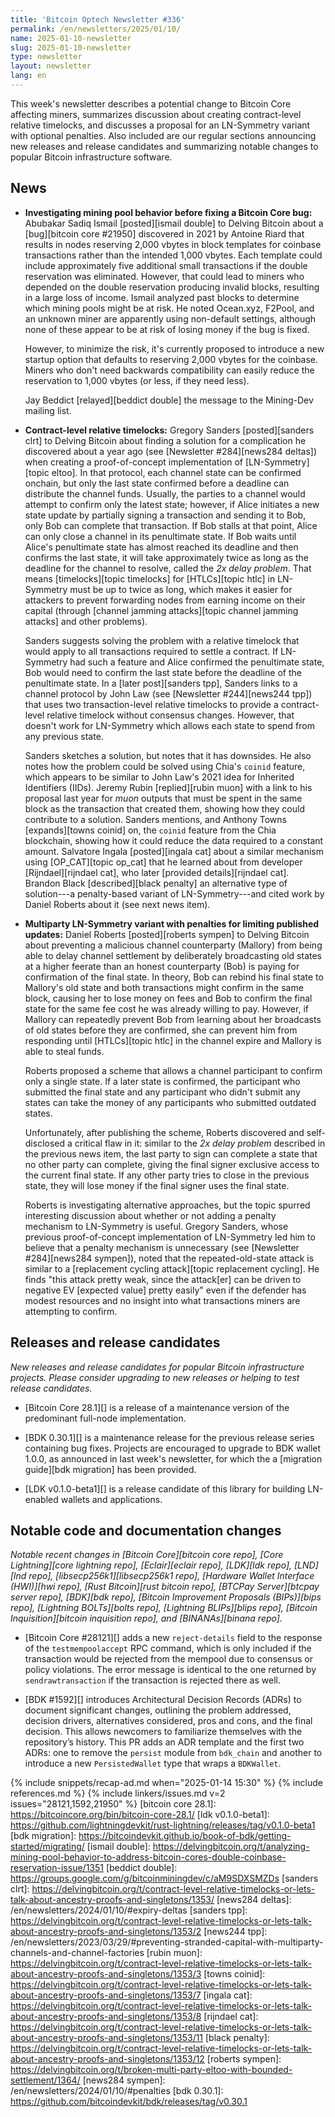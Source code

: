 ```yaml
---
title: 'Bitcoin Optech Newsletter #336'
permalink: /en/newsletters/2025/01/10/
name: 2025-01-10-newsletter
slug: 2025-01-10-newsletter
type: newsletter
layout: newsletter
lang: en
---
```

This week's newsletter describes a potential change to Bitcoin Core
affecting miners, summarizes discussion about creating contract-level
relative timelocks, and discusses a proposal for an LN-Symmetry variant
with optional penalties.  Also included are our regular sections
announcing new releases and release candidates and summarizing notable
changes to popular Bitcoin infrastructure software.

## News

- **Investigating mining pool behavior before fixing a Bitcoin Core bug:**
  Abubakar Sadiq Ismail [posted][ismail double] to Delving Bitcoin about
  a [bug][bitcoin core #21950] discovered in 2021 by Antoine Riard that
  results in nodes reserving 2,000 vbytes in block templates for coinbase
  transactions rather than the intended 1,000 vbytes.  Each template
  could include approximately five additional small transactions if the
  double reservation was eliminated.  However, that could lead to miners
  who depended on the double reservation producing invalid blocks,
  resulting in a large loss of income.  Ismail analyzed past blocks to
  determine which mining pools might be at risk.  He noted
  Ocean.xyz, F2Pool, and an unknown miner are apparently using
  non-default settings, although none of these appear to be at risk of
  losing money if the bug is fixed.

  However, to minimize the risk, it's currently proposed to introduce a
  new startup option that defaults to reserving 2,000 vbytes for the
  coinbase.  Miners who don't need backwards compatibility can easily
  reduce the reservation to 1,000 vbytes (or less, if they need less).

  Jay Beddict [relayed][beddict double] the message to the Mining-Dev
  mailing list.

- **Contract-level relative timelocks:** Gregory Sanders
  [posted][sanders clrt] to Delving Bitcoin about finding a solution for
  a complication he discovered about a year ago (see [Newsletter
  #284][news284 deltas]) when creating a proof-of-concept implementation
  of [LN-Symmetry][topic eltoo].  In that protocol, each channel state
  can be confirmed onchain, but only the last state confirmed before a
  deadline can distribute the channel funds.  Usually, the parties to
  a channel would attempt to confirm only the latest state; however, if
  Alice initiates a new state update by partially signing a transaction
  and sending it to Bob, only Bob can complete that transaction.  If Bob
  stalls at that point, Alice can only close a channel in its
  penultimate state.  If Bob waits until Alice's penultimate state has
  almost reached its deadline and then confirms the last state, it
  will take approximately twice as long as the deadline for the channel
  to resolve, called the _2x delay problem_.  That means
  [timelocks][topic timelocks] for [HTLCs][topic htlc] in LN-Symmetry
  must be up to twice as long, which makes it easier for attackers to
  prevent forwarding nodes from earning income on their capital (through
  [channel jamming attacks][topic channel jamming attacks] and other
  problems).

  Sanders suggests solving the problem with a relative timelock that
  would apply to all transactions required to settle a contract.  If
  LN-Symmetry had such a feature and Alice confirmed the penultimate
  state, Bob would need to confirm the last state before the
  deadline of the penultimate state.  In a [later post][sanders tpp],
  Sanders links to a channel protocol by John Law (see [Newsletter
  #244][news244 tpp]) that uses two transaction-level relative timelocks
  to provide a contract-level relative timelock without consensus
  changes.  However, that doesn't work for LN-Symmetry which allows each
  state to spend from any previous state.

  Sanders sketches a solution, but notes that it has downsides.  He also
  notes how the problem could be solved using Chia's `coinid` feature,
  which appears to be similar to John Law's 2021 idea for Inherited
  Identifiers (IIDs).  Jeremy Rubin [replied][rubin muon] with a link to
  his proposal last year for _muon_ outputs that must be spent in the
  same block as the transaction that created them, showing how they
  could contribute to a solution.  Sanders mentions, and Anthony Towns
  [expands][towns coinid] on, the `coinid` feature from the Chia
  blockchain, showing how it could reduce the data required
  to a constant amount.  Salvatore Ingala [posted][ingala cat]
  about a similar mechanism using [OP_CAT][topic op_cat] that he learned
  about from developer [Rijndael][rijndael cat], who later [provided details][rijndael
  cat].  Brandon Black [described][black penalty] an
  alternative type of solution---a penalty-based variant of
  LN-Symmetry---and cited work by Daniel Roberts about it (see next news
  item).

- **Multiparty LN-Symmetry variant with penalties for limiting published updates:**
  Daniel Roberts [posted][roberts sympen] to Delving Bitcoin about
  preventing a malicious channel counterparty (Mallory) from being able
  to delay channel settlement by deliberately broadcasting old states at
  a higher feerate than an honest counterparty (Bob) is paying for
  confirmation of the final state.  In theory, Bob can rebind his final
  state to Mallory's old state and both transactions might confirm in
  the same block, causing her to lose money on fees and Bob to confirm
  the final state for the same fee cost he was already willing to
  pay.  However, if Mallory can repeatedly prevent Bob from learning
  about her broadcasts of old states before they are confirmed, she can
  prevent him from responding until [HTLCs][topic htlc] in the
  channel expire and Mallory is able to steal funds.

  Roberts proposed a scheme that allows a channel participant to
  confirm only a single state.  If a later state is confirmed, the
  participant who submitted the final state and any participant who
  didn't submit any states can take the money of any participants who
  submitted outdated states.

  Unfortunately, after publishing the scheme, Roberts discovered and
  self-disclosed a critical flaw in it: similar to the _2x delay
  problem_ described in the previous news item, the last party to sign
  can complete a state that no other party can complete, giving
  the final signer exclusive access to the current final state.  If any
  other party tries to close in the previous state, they will lose
  money if the final signer uses the final state.

  Roberts is investigating alternative approaches, but the topic spurred
  interesting discussion about whether or not adding a penalty mechanism
  to LN-Symmetry is useful.  Gregory Sanders, whose previous
  proof-of-concept implementation of LN-Symmetry led him to believe
  that a penalty mechanism is unnecessary (see [Newsletter
  #284][news284 sympen]), noted that the repeated-old-state attack is
  similar to a [replacement cycling attack][topic replacement cycling].
  He finds "this attack pretty weak, since the attack[er] can be driven
  to negative EV [expected value] pretty easily" even if the defender
  has modest resources and no insight into what transactions miners are
  attempting to confirm.

## Releases and release candidates

_New releases and release candidates for popular Bitcoin infrastructure
projects.  Please consider upgrading to new releases or helping to test
release candidates._

- [Bitcoin Core 28.1][] is a release of a maintenance
  version of the predominant full-node implementation.

- [BDK 0.30.1][] is a maintenance release for the previous release
  series containing bug fixes.  Projects are encouraged to upgrade to
  BDK wallet 1.0.0, as announced in last week's newsletter, for which
  the a [migration guide][bdk migration] has been provided.

- [LDK v0.1.0-beta1][] is a release candidate of this library for
  building LN-enabled wallets and applications.

## Notable code and documentation changes

_Notable recent changes in [Bitcoin Core][bitcoin core repo], [Core
Lightning][core lightning repo], [Eclair][eclair repo], [LDK][ldk repo],
[LND][lnd repo], [libsecp256k1][libsecp256k1 repo], [Hardware Wallet
Interface (HWI)][hwi repo], [Rust Bitcoin][rust bitcoin repo], [BTCPay
Server][btcpay server repo], [BDK][bdk repo], [Bitcoin Improvement
Proposals (BIPs)][bips repo], [Lightning BOLTs][bolts repo],
[Lightning BLIPs][blips repo], [Bitcoin Inquisition][bitcoin inquisition
repo], and [BINANAs][binana repo]._

- [Bitcoin Core #28121][] adds a new `reject-details` field to the response of
  the `testmempoolaccept` RPC command, which is only included if the transaction
  would be rejected from the mempool due to consensus or policy violations. The
  error message is identical to the one returned by `sendrawtransaction` if the
  transaction is rejected there as well.

- [BDK #1592][] introduces Architectural Decision Records (ADRs) to document
  significant changes, outlining the problem addressed, decision drivers,
  alternatives considered, pros and cons, and the final decision. This allows
  newcomers to familiarize themselves with the repository’s history. This PR
  adds an ADR template and the first two ADRs: one to remove the `persist`
  module from `bdk_chain` and another to introduce a new `PersistedWallet` type
  that wraps a `BDKWallet`.

{% include snippets/recap-ad.md when="2025-01-14 15:30" %}
{% include references.md %}
{% include linkers/issues.md v=2 issues="28121,1592,21950" %}
[bitcoin core 28.1]: https://bitcoincore.org/bin/bitcoin-core-28.1/
[ldk v0.1.0-beta1]: https://github.com/lightningdevkit/rust-lightning/releases/tag/v0.1.0-beta1
[bdk migration]: https://bitcoindevkit.github.io/book-of-bdk/getting-started/migrating/
[ismail double]: https://delvingbitcoin.org/t/analyzing-mining-pool-behavior-to-address-bitcoin-cores-double-coinbase-reservation-issue/1351
[beddict double]: https://groups.google.com/g/bitcoinminingdev/c/aM9SDXSMZDs
[sanders clrt]: https://delvingbitcoin.org/t/contract-level-relative-timelocks-or-lets-talk-about-ancestry-proofs-and-singletons/1353/
[news284 deltas]: /en/newsletters/2024/01/10/#expiry-deltas
[sanders tpp]: https://delvingbitcoin.org/t/contract-level-relative-timelocks-or-lets-talk-about-ancestry-proofs-and-singletons/1353/2
[news244 tpp]: /en/newsletters/2023/03/29/#preventing-stranded-capital-with-multiparty-channels-and-channel-factories
[rubin muon]: https://delvingbitcoin.org/t/contract-level-relative-timelocks-or-lets-talk-about-ancestry-proofs-and-singletons/1353/3
[towns coinid]: https://delvingbitcoin.org/t/contract-level-relative-timelocks-or-lets-talk-about-ancestry-proofs-and-singletons/1353/7
[ingala cat]: https://delvingbitcoin.org/t/contract-level-relative-timelocks-or-lets-talk-about-ancestry-proofs-and-singletons/1353/8
[rijndael cat]: https://delvingbitcoin.org/t/contract-level-relative-timelocks-or-lets-talk-about-ancestry-proofs-and-singletons/1353/11
[black penalty]: https://delvingbitcoin.org/t/contract-level-relative-timelocks-or-lets-talk-about-ancestry-proofs-and-singletons/1353/12
[roberts sympen]: https://delvingbitcoin.org/t/broken-multi-party-eltoo-with-bounded-settlement/1364/
[news284 sympen]: /en/newsletters/2024/01/10/#penalties
[bdk 0.30.1]: https://github.com/bitcoindevkit/bdk/releases/tag/v0.30.1
